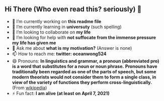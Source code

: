 ## Hi There (Who even read this? seriously) 👋

- 🔭 I’m currently working on **this readme file**
- 🌱 I’m currently learning in **universuty** (such spelling)
- 👯 I’m looking to collaborate on **my life**
- 🤔 I’m looking for help with **not suffocate from the immense pressure my life has given me**
- 💬 Ask me about **what is my motivation?** (Answer is none)
- 📫 How to reach me: **twitter: oceanwong524**
- 😄 Pronouns: **In linguistics and grammar, a pronoun (abbreviated pro) is a word that substitutes for a noun or noun phrase.**
**Pronouns have traditionally been regarded as one of the parts of speech, but some modern theorists would not consider them to form a single class, in view of the variety of functions they perform cross-linguistically.** (From [wikipedia](https://en.wikipedia.org/wiki/Pronoun))
- ⚡ Fun fact: **I am alive (at least on April 7, 2021)**
